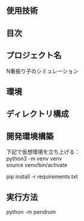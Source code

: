 ## 使用技術

## 目次

## プロジェクト名
N重振り子のシミュレーション

## 環境

## ディレクトリ構成

## 開発環境構築

下記で仮想環境を立ち上げる：  
python3 -m venv venv  
source venv/bin/activate  



pip install -r requirements.txt



## 実行方法
python -m pendrum
